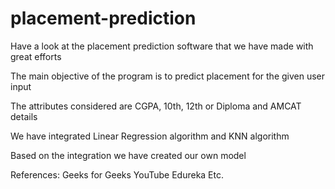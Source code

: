 # placement-prediction
Have a look at the placement prediction software that we have made with great efforts

The main objective of the program is to predict placement for the given user input

The attributes considered are CGPA, 10th, 12th or Diploma and AMCAT details

We have integrated Linear Regression algorithm and KNN algorithm

Based on the integration we have created our own model

References:
Geeks for Geeks
YouTube
Edureka
Etc.
